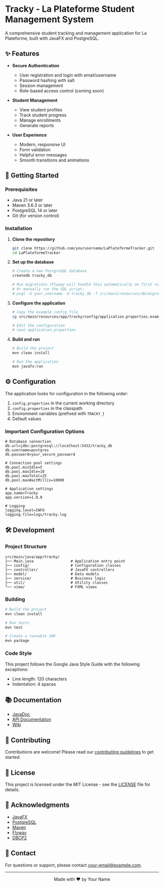 # Tracky - La Plateforme Student Management System

A comprehensive student tracking and management application for La Plateforme, built with JavaFX and PostgreSQL.

## ✨ Features

- **Secure Authentication**
  - User registration and login with email/username
  - Password hashing with salt
  - Session management
  - Role-based access control (coming soon)

- **Student Management**
  - View student profiles
  - Track student progress
  - Manage enrollments
  - Generate reports

- **User Experience**
  - Modern, responsive UI
  - Form validation
  - Helpful error messages
  - Smooth transitions and animations

## 🚀 Getting Started

### Prerequisites

- Java 21 or later
- Maven 3.6.3 or later
- PostgreSQL 14 or later
- Git (for version control)

### Installation

1. **Clone the repository**
   ```bash
   git clone https://github.com/yourusername/LaPlateformeTracker.git
   cd LaPlateformeTracker
   ```

2. **Set up the database**
   ```bash
   # Create a new PostgreSQL database
   createdb tracky_db
   
   # Run migrations (Flyway will handle this automatically on first run)
   # Or manually run the SQL script:
   # psql -U your_username -d tracky_db -f src/main/resources/db/migration/V1__initial_schema.sql
   ```

3. **Configure the application**
   ```bash
   # Copy the example config file
   cp src/main/resources/app/tracky/config/application.properties.example application.properties
   
   # Edit the configuration
   # nano application.properties
   ```

4. **Build and run**
   ```bash
   # Build the project
   mvn clean install
   
   # Run the application
   mvn javafx:run
   ```

## ⚙️ Configuration

The application looks for configuration in the following order:
1. `config.properties` in the current working directory
2. `config.properties` in the classpath
3. Environment variables (prefixed with `TRACKY_`)
4. Default values

### Important Configuration Options

```properties
# Database connection
db.url=jdbc:postgresql://localhost:5432/tracky_db
db.username=postgres
db.password=your_secure_password

# Connection pool settings
db.pool.minIdle=5
db.pool.maxIdle=10
db.pool.maxTotal=25
db.pool.maxWaitMillis=10000

# Application settings
app.name=Tracky
app.version=1.0.0

# Logging
logging.level=INFO
logging.file=logs/tracky.log
```

## 🛠 Development

### Project Structure

```
src/main/java/app/tracky/
├── Main.java                 # Application entry point
├── config/                   # Configuration classes
├── controller/               # JavaFX controllers
├── model/                    # Data models
├── service/                  # Business logic
├── util/                     # Utility classes
└── view/                     # FXML views
```

### Building

```bash
# Build the project
mvn clean install

# Run tests
mvn test

# Create a runnable JAR
mvn package
```

### Code Style

This project follows the Google Java Style Guide with the following exceptions:
- Line length: 120 characters
- Indentation: 4 spaces

## 📚 Documentation

- [JavaDoc](https://your-docs-url.com/javadoc)
- [API Documentation](https://your-docs-url.com/api)
- [Wiki](https://github.com/yourusername/LaPlateformeTracker/wiki)

## 🤝 Contributing

Contributions are welcome! Please read our [contributing guidelines](CONTRIBUTING.md) to get started.

## 📄 License

This project is licensed under the MIT License - see the [LICENSE](LICENSE) file for details.

## 🙏 Acknowledgments

- [JavaFX](https://openjfx.io/)
- [PostgreSQL](https://www.postgresql.org/)
- [Maven](https://maven.apache.org/)
- [Flyway](https://flywaydb.org/)
- [DBCP2](https://commons.apache.org/proper/commons-dbcp/)

## 📧 Contact

For questions or support, please contact [your-email@example.com](mailto:your-email@example.com).

---

<div align="center">
  Made with ❤️ by Your Name
</div>
